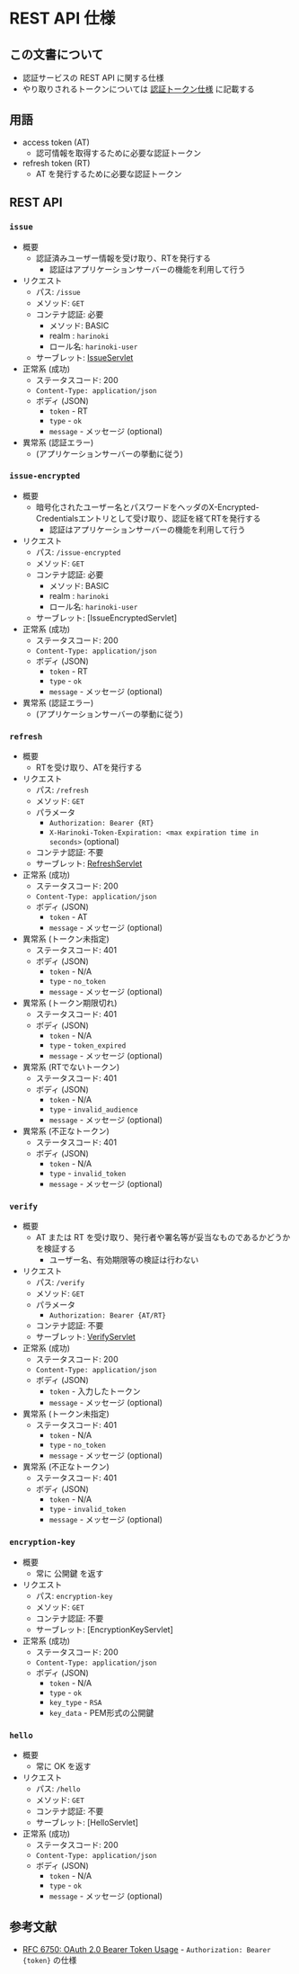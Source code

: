 # REST API 仕様

## この文書について

* 認証サービスの REST API に関する仕様
* やり取りされるトークンについては [認証トークン仕様](token-ja.md) に記載する

## 用語

* access token (AT)
  * 認可情報を取得するために必要な認証トークン
* refresh token (RT)
  * AT を発行するために必要な認証トークン

## REST API

[IssueServlet]:../src/main/java/com/tsurugidb/harinoki/IssueServlet.java
[RefreshServlet]:../src/main/java/com/tsurugidb/harinoki/RefreshServlet.java
[VerifyServlet]:../src/main/java/com/tsurugidb/harinoki/VerifyServlet.java

### `issue`

* 概要
  * 認証済みユーザー情報を受け取り、RTを発行する
    * 認証はアプリケーションサーバーの機能を利用して行う
* リクエスト
  * パス: `/issue`
  * メソッド: `GET`
  * コンテナ認証: 必要
    * メソッド: BASIC
    * realm : `harinoki`
    * ロール名: `harinoki-user`
  * サーブレット: [IssueServlet]
* 正常系 (成功)
  * ステータスコード: 200
  * `Content-Type: application/json`
  * ボディ (JSON)
    * `token` - RT
    * `type` - `ok`
    * `message` - メッセージ (optional)
* 異常系 (認証エラー)
  * (アプリケーションサーバーの挙動に従う)

### `issue-encrypted`

* 概要
  * 暗号化されたユーザー名とパスワードをヘッダのX-Encrypted-Credentialsエントリとして受け取り、認証を経てRTを発行する
    * 認証はアプリケーションサーバーの機能を利用して行う
* リクエスト
  * パス: `/issue-encrypted`
  * メソッド: `GET`
  * コンテナ認証: 必要
    * メソッド: BASIC
    * realm : `harinoki`
    * ロール名: `harinoki-user`
  * サーブレット: [IssueEncryptedServlet]
* 正常系 (成功)
  * ステータスコード: 200
  * `Content-Type: application/json`
  * ボディ (JSON)
    * `token` - RT
    * `type` - `ok`
    * `message` - メッセージ (optional)
* 異常系 (認証エラー)
  * (アプリケーションサーバーの挙動に従う)

### `refresh`

* 概要
  * RTを受け取り、ATを発行する
* リクエスト
  * パス: `/refresh`
  * メソッド: `GET`
  * パラメータ
    * `Authorization: Bearer {RT}`
    * `X-Harinoki-Token-Expiration: <max expiration time in seconds>` (optional)
  * コンテナ認証: 不要
  * サーブレット: [RefreshServlet]
* 正常系 (成功)
  * ステータスコード: 200
  * `Content-Type: application/json`
  * ボディ (JSON)
    * `token` - AT
    * `message` - メッセージ (optional)
* 異常系 (トークン未指定)
  * ステータスコード: 401
  * ボディ (JSON)
    * `token` - N/A
    * `type` - `no_token`
    * `message` - メッセージ (optional)
* 異常系 (トークン期限切れ)
  * ステータスコード: 401
  * ボディ (JSON)
    * `token` - N/A
    * `type` - `token_expired`
    * `message` - メッセージ (optional)
* 異常系 (RTでないトークン)
  * ステータスコード: 401
  * ボディ (JSON)
    * `token` - N/A
    * `type` - `invalid_audience`
    * `message` - メッセージ (optional)
* 異常系 (不正なトークン)
  * ステータスコード: 401
  * ボディ (JSON)
    * `token` - N/A
    * `type` - `invalid_token`
    * `message` - メッセージ (optional)

### `verify`

* 概要
  * AT または RT を受け取り、発行者や署名等が妥当なものであるかどうかを検証する
    * ユーザー名、有効期限等の検証は行わない
* リクエスト
  * パス: `/verify`
  * メソッド: `GET`
  * パラメータ
    * `Authorization: Bearer {AT/RT}`
  * コンテナ認証: 不要
  * サーブレット: [VerifyServlet]
* 正常系 (成功)
  * ステータスコード: 200
  * `Content-Type: application/json`
  * ボディ (JSON)
    * `token` - 入力したトークン
    * `message` - メッセージ (optional)
* 異常系 (トークン未指定)
  * ステータスコード: 401
    * `token` - N/A
    * `type` - `no_token`
    * `message` - メッセージ (optional)
* 異常系 (不正なトークン)
  * ステータスコード: 401
  * ボディ (JSON)
    * `token` - N/A
    * `type` - `invalid_token`
    * `message` - メッセージ (optional)

### `encryption-key`

* 概要
  * 常に 公開鍵 を返す
* リクエスト
  * パス: `encryption-key`
  * メソッド: `GET`
  * コンテナ認証: 不要
  * サーブレット: [EncryptionKeyServlet]
* 正常系 (成功)
  * ステータスコード: 200
  * `Content-Type: application/json`
  * ボディ (JSON)
    * `token` - N/A
    * `type` - `ok`
    * `key_type` - `RSA`
    * `key_data` - PEM形式の公開鍵

### `hello`

* 概要
  * 常に OK を返す
* リクエスト
  * パス: `/hello`
  * メソッド: `GET`
  * コンテナ認証: 不要
  * サーブレット: [HelloServlet]
* 正常系 (成功)
  * ステータスコード: 200
  * `Content-Type: application/json`
  * ボディ (JSON)
    * `token` - N/A
    * `type` - `ok`
    * `message` - メッセージ (optional)

## 参考文献

* [RFC 6750: OAuth 2.0 Bearer Token Usage](https://oauth.net/2/bearer-tokens/) - `Authorization: Bearer {token}` の仕様
